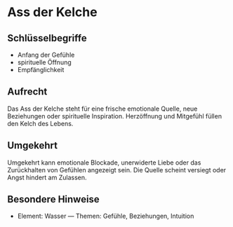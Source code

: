 # Ass der Kelche

## Schlüsselbegriffe
- Anfang der Gefühle
- spirituelle Öffnung
- Empfänglichkeit

## Aufrecht
Das Ass der Kelche steht für eine frische emotionale Quelle, neue Beziehungen oder spirituelle Inspiration. Herzöffnung und Mitgefühl füllen den Kelch des Lebens.

## Umgekehrt
Umgekehrt kann emotionale Blockade, unerwiderte Liebe oder das Zurückhalten von Gefühlen angezeigt sein. Die Quelle scheint versiegt oder Angst hindert am Zulassen.

## Besondere Hinweise
- Element: Wasser — Themen: Gefühle, Beziehungen, Intuition
